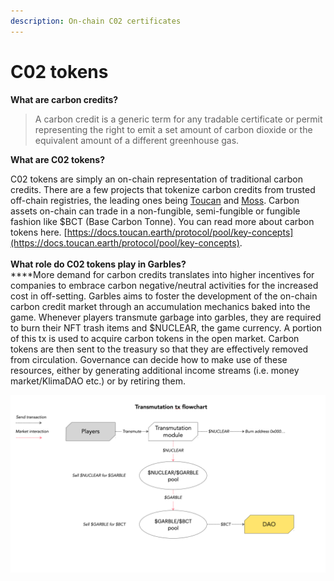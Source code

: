 ```yaml
---
description: On-chain C02 certificates
---
```


# C02 tokens

**What are carbon credits?**&#x20;

> A carbon credit is a generic term for any tradable certificate or permit representing the right to emit a set amount of carbon dioxide or the equivalent amount of a different greenhouse gas.

**What are C02 tokens?**

C02 tokens are simply an on-chain representation of traditional carbon credits. There are a few projects that tokenize carbon credits from trusted off-chain registries, the leading ones being [Toucan](https://toucan.earth/) and [Moss](https://moss.earth/).  Carbon assets on-chain can trade in a non-fungible, semi-fungible or fungible fashion like $BCT (Base Carbon Tonne). You can read more about carbon tokens here. [https://docs.toucan.earth/protocol/pool/key-concepts](https://docs.toucan.earth/protocol/pool/key-concepts). \
\
**What role do C02 tokens play in Garbles?**\
****More demand for carbon credits translates into higher incentives for companies to embrace carbon negative/neutral activities for the increased cost in off-setting. Garbles aims to foster the development of the on-chain carbon credit market through an accumulation mechanics baked into the game. Whenever players transmute garbage into garbles, they are required to burn their NFT trash items and $NUCLEAR, the game currency. A portion of this tx is used to acquire carbon tokens in the open market. Carbon tokens are then sent to the treasury so that they are effectively removed from circulation. Governance can decide how to make use of these resources, either by generating additional income streams (i.e. money market/KlimaDAO etc.) or by retiring them.&#x20;



![Potential flowchart of the carbon tokens accumulation dynamic. ](<../../.gitbook/assets/Transmutation tx flowchart.png>)

